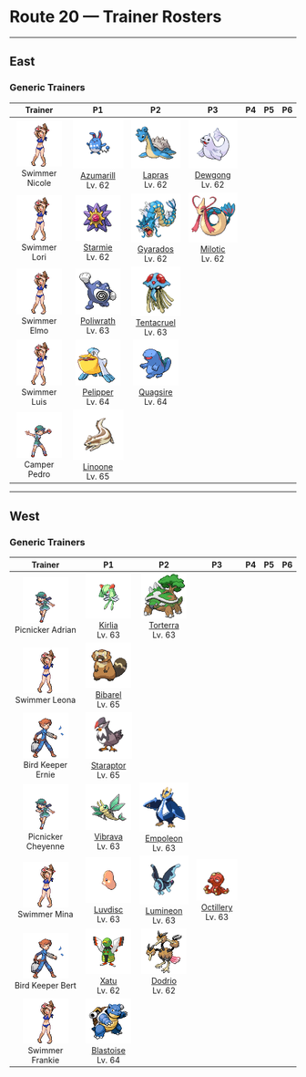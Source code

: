 # Route 20 — Trainer Rosters

---

## East


### Generic Trainers

| Trainer | P1 | P2 | P3 | P4 | P5 | P6 |
|:-------:|:--:|:--:|:--:|:--:|:--:|:--:|
| ![Swimmer Nicole](../../assets/trainers/swimmer.png "Swimmer Nicole")<br>Swimmer Nicole | ![Azumarill](../../assets/sprites/azumarill/front.gif "Azumarill: When it plays in water, it rolls up its elongated ears to prevent their insides from getting wet.")<br>[Azumarill](../../pokemon/azumarill.md/)<br>Lv. 62 | ![Lapras](../../assets/sprites/lapras/front.gif "Lapras: It ferries people across the sea on its back. It may sing an enchanting cry if it is in a good mood.")<br>[Lapras](../../pokemon/lapras.md/)<br>Lv. 62 | ![Dewgong](../../assets/sprites/dewgong/front.gif "Dewgong: It loves frigid seas with ice floes. It uses its long tail to change swimming direction quickly.")<br>[Dewgong](../../pokemon/dewgong.md/)<br>Lv. 62 |
| ![Swimmer Lori](../../assets/trainers/swimmer.png "Swimmer Lori")<br>Swimmer Lori | ![Starmie](../../assets/sprites/starmie/front.gif "Starmie: Regardless of the environment it lives in, its body grows to form a symmetrical geometric shape.")<br>[Starmie](../../pokemon/starmie.md/)<br>Lv. 62 | ![Gyarados](../../assets/sprites/gyarados/front.gif "Gyarados: Once it appears, it goes on a rampage. It remains enraged until it demolishes everything around it.")<br>[Gyarados](../../pokemon/gyarados.md/)<br>Lv. 62 | ![Milotic](../../assets/sprites/milotic/front.gif "Milotic: It’s said that a glimpse of a MILOTIC and its beauty will calm any hostile emotions you’re feeling.")<br>[Milotic](../../pokemon/milotic.md/)<br>Lv. 62 |
| ![Swimmer Elmo](../../assets/trainers/swimmer.png "Swimmer Elmo")<br>Swimmer Elmo | ![Poliwrath](../../assets/sprites/poliwrath/front.gif "Poliwrath: Although an energetic, skilled swimmer that uses all of its muscles, it lives on dry land.")<br>[Poliwrath](../../pokemon/poliwrath.md/)<br>Lv. 63 | ![Tentacruel](../../assets/sprites/tentacruel/front.gif "Tentacruel: In battle, it extends all 80 of its tentacles to entrap its opponent inside a poisonous net.")<br>[Tentacruel](../../pokemon/tentacruel.md/)<br>Lv. 63 |
| ![Swimmer Luis](../../assets/trainers/swimmer.png "Swimmer Luis")<br>Swimmer Luis | ![Pelipper](../../assets/sprites/pelipper/front.gif "Pelipper: It protects its young in its beak. It bobs on waves, resting on them on days when the waters are calm.")<br>[Pelipper](../../pokemon/pelipper.md/)<br>Lv. 64 | ![Quagsire](../../assets/sprites/quagsire/front.gif "Quagsire: Due to its relaxed and carefree attitude, it often bumps its head on boulders and boat hulls as it swims.")<br>[Quagsire](../../pokemon/quagsire.md/)<br>Lv. 64 |
| ![Camper Pedro](../../assets/trainers/camper.png "Camper Pedro")<br>Camper Pedro | ![Linoone](../../assets/sprites/linoone/front.gif "Linoone: When running in a straight line, it can easily top 60 miles an hour. It has a tough time with curved roads.")<br>[Linoone](../../pokemon/linoone.md/)<br>Lv. 65 |


---

## West


### Generic Trainers

| Trainer | P1 | P2 | P3 | P4 | P5 | P6 |
|:-------:|:--:|:--:|:--:|:--:|:--:|:--:|
| ![Picnicker Adrian](../../assets/trainers/picnicker.png "Picnicker Adrian")<br>Picnicker Adrian | ![Kirlia](../../assets/sprites/kirlia/front.gif "Kirlia: It has a psychic power that enables it to distort the space around it and see into the future.")<br>[Kirlia](../../pokemon/kirlia.md/)<br>Lv. 63 | ![Torterra](../../assets/sprites/torterra/front.gif "Torterra: Ancient people imagined that beneath the ground, a gigantic TORTERRA dwelled.")<br>[Torterra](../../pokemon/torterra.md/)<br>Lv. 63 |
| ![Swimmer Leona](../../assets/trainers/swimmer.png "Swimmer Leona")<br>Swimmer Leona | ![Bibarel](../../assets/sprites/bibarel/front.gif "Bibarel: It busily makes its nest with stacks of branches and roots it has cut up with its sharp incisors.")<br>[Bibarel](../../pokemon/bibarel.md/)<br>Lv. 65 |
| ![Bird Keeper Ernie](../../assets/trainers/bird_keeper.png "Bird Keeper Ernie")<br>Bird Keeper Ernie | ![Staraptor](../../assets/sprites/staraptor/front.gif "Staraptor: When STARAVIA evolve into STARAPTOR, they leave the flock to live alone. They have sturdy wings.")<br>[Staraptor](../../pokemon/staraptor.md/)<br>Lv. 65 |
| ![Picnicker Cheyenne](../../assets/trainers/picnicker.png "Picnicker Cheyenne")<br>Picnicker Cheyenne | ![Vibrava](../../assets/sprites/vibrava/front.gif "Vibrava: It vibrates its wings vigorously, creating ultrasonic waves that cause serious headaches.")<br>[Vibrava](../../pokemon/vibrava.md/)<br>Lv. 63 | ![Empoleon](../../assets/sprites/empoleon/front.gif "Empoleon: It avoids unnecessary disputes, but it will decimate anything that threatens its pride.")<br>[Empoleon](../../pokemon/empoleon.md/)<br>Lv. 63 |
| ![Swimmer Mina](../../assets/trainers/swimmer.png "Swimmer Mina")<br>Swimmer Mina | ![Luvdisc](../../assets/sprites/luvdisc/front.gif "Luvdisc: Its heart-shaped body makes it popular. In some places, you would give a LUVDISC to someone you love.")<br>[Luvdisc](../../pokemon/luvdisc.md/)<br>Lv. 63 | ![Lumineon](../../assets/sprites/lumineon/front.gif "Lumineon: LUMINEON swimming in the darkness of the deep sea look like stars shining in the night sky.")<br>[Lumineon](../../pokemon/lumineon.md/)<br>Lv. 63 | ![Octillery](../../assets/sprites/octillery/front.gif "Octillery: It instinctively sneaks into rocky holes. If it gets sleepy, it steals the nest of a fellow OCTILLERY.")<br>[Octillery](../../pokemon/octillery.md/)<br>Lv. 63 |
| ![Bird Keeper Bert](../../assets/trainers/bird_keeper.png "Bird Keeper Bert")<br>Bird Keeper Bert | ![Xatu](../../assets/sprites/xatu/front.gif "Xatu: In South America, it is said that its right eye sees the future and its left eye views the past.")<br>[Xatu](../../pokemon/xatu.md/)<br>Lv. 62 | ![Dodrio](../../assets/sprites/dodrio/front.gif "Dodrio: If one of the heads gets to eat, the others will be satisfied, too, and they will stop squabbling.")<br>[Dodrio](../../pokemon/dodrio.md/)<br>Lv. 62 |
| ![Swimmer Frankie](../../assets/trainers/swimmer.png "Swimmer Frankie")<br>Swimmer Frankie | ![Blastoise](../../assets/sprites/blastoise/front.gif "Blastoise: The rocket cannons on its shell fire jets of water capable of punching holes through thick steel.")<br>[Blastoise](../../pokemon/blastoise.md/)<br>Lv. 64 |

